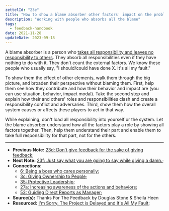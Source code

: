 ```yaml
---
zettelId: "23e"
title: "How to show a blame absorber other factors' impact on the problem"
description: "Working with people who absorbs all the blame"
tags:
  - feedback-handbook
date: 2021-11-28
updateDate: 2023-09-18
---
```


A blame absorber is a person who [takes all responsibility and leaves no responsibility to others](/dont-take-responsibility-more-and-stop-blaming/). They absorb all responsibilities even if they have nothing to do with it. They don't count the external factors. We know these people who usually say, "I should/could have done X. It's all my fault."

To show them the effect of other elements, walk them through the big picture, and broaden their perspective without blaming them. First, help them see how they contribute and how their behavior and impact are (you can use situation, behavior, impact modal). Take the second step and explain how their and others' roles and responsibilities clash and create a responsibility conflict and adversaries. Third, show them how the overall system causes or affects these players to act in that way.

While explaining, don't load all responsibility into yourself or the system. Let the blame absorber understand how all the factors play a role by showing all factors together. Then, help them understand their part and enable them to take full responsibility for that part, not for the others.

---

- **Previous Note:** [23d: Don't give feedback for the sake of giving feedback](/notes/23d/);
- **Next Note:** [23f: Just say what you are going to say while giving a damn.](/notes/23f/);
- **Connections:**
  - [6: Being a boss who cares personally](/notes/6/);
  - [3c: Giving Ownership to People](/notes/3c/);
  - [35: Protective Leadership](/notes/35/);
  - [27a: Increasing awareness of the actions and behaviors](/notes/27a/);
  - [53: Guiding Direct Reports as Manager](/notes/53/);
- **Source(s):** Thanks For The Feedback by Douglas Stone & Sheila Heen
- **Resourced:** [I'm Sorry. The Project is Delayed and It's All My Fault](/dont-take-responsibility-more-and-stop-blaming/);
